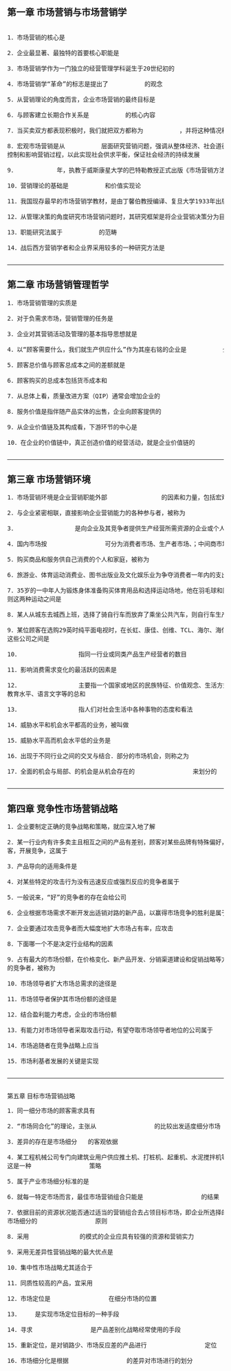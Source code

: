 ## 第一章 市场营销与市场营销学 
<pre>

1．市场营销的核心是

2．企业最显著、最独特的首要核心职能是

3．市场营销学作为一门独立的经营管理学科诞生于20世纪初的

4．市场营销学“革命”的标志是提出了          的观念

5．从营销理论的角度而言，企业市场营销的最终目标是

6．与顾客建立长期合作关系是          的核心内容

7．当买卖双方都表现积极时，我们就把双方都称为          ，并将这种情况称为相互市场营销

8．宏观市场营销是从          层面研究营销问题，强调从整体经济、社会道德与法律角度把握营销活动，并由社会来
控制和影响营销过程，以此实现社会供求平衡，保证社会经济的持续发展

9．           年，执教于威斯康星大学的巴特勒教授正式出版《市场营销方法》一书，首先使用市场营销作为学科名称

10．营销理论的基础是          和价值实现论

11．我国现存最早的市场营销学教材，是由丁馨伯教授编译、复旦大学1933年出版的

12．从管理决策的角度研究市场营销问题时，其研究框架是将企业营销决策分为目标市场和          两大部分

13．职能研究法属于          的范畴

14．战后西方营销学者和企业界采用较多的一种研究方法是

</pre>
***
## 第二章 市场营销管理哲学
<pre>
1．市场营销管理的实质是

2．对于负需求市场，营销管理的任务是

3．企业对其营销活动及管理的基本指导思想就是

4．以“顾客需要什么，我们就生产供应什么”作为其座右铭的企业是          企业

5．顾客总价值与顾客总成本之间的差额就是

6．顾客购买的总成本包括货币成本和

7．从总体上看，质量改进方案（QIP）通常会增加企业的 

8．服务价值是指伴随产品实体的出售，企业向顾客提供的

9．从企业价值链及其构成看，下游环节的中心是

10．在企业的价值链中，真正创造价值的经营活动，就是企业价值链的 

</pre>
***
## 第三章 市场营销环境
<pre>
1．市场营销环境是企业营销职能外部               的因素和力量，包括宏观环境和微观环境

2．与企业紧密相联，直接影响企业营销能力的各种参与者，被称为

3．                是向企业及其竞争者提供生产经营所需资源的企业或个人

4．国内市场按                可分为消费者市场、生产者市场、；中间商市场及非营利组织市场

5．购买商品和服务供自己消费的个人和家庭，被称为

6．旅游业、体育运动消费业、图书出版业及文化娱乐业为争夺消费者一年内的支出而相互竞争，它们彼此之间是

7．35岁的一中年人为锻炼身体准备购买体育用品和选择运动场地，他在羽毛球和网球运动中选择了去体育馆打羽毛球，
则这两种运动之间是

8．某人从城东去城西上班，选择了骑自行车而放弃了乘坐公共汽车，则自行车生产厂和公共汽车公司之间是

9．某位顾客在选购29英时纯平面电视时，在长虹、康佳、创维、TCL、海尔、海信之间进行选择，最终选定诲尔，则
这些公司之间是

10．                指同一行业或同类产品生产经营者的数目

11．影响消费需求变化的最活跃的因素是

12．                主要指一个国家或地区的民族特征、价值观念、生活方式、风俗习惯、宗教信仰、伦理道德、
教育水平、语言文字等的总和

13．                指人们对社会生活中各种事物的态度和看法

14．威胁水平和机会水平都高的业务，被叫做

15．威胁水平高而机会水平低的业务是

16．出现于不同行业之间的交叉与结合．部分的市场机会，则称之为

17．全面的机会与局部、的机会是从机会存在的                来划分的

</pre>
***
## 第四章 竞争性市场营销战略
<pre>
1．企业要制定正确的竞争战略和策略，就应深入地了解 

2．某一行业内有许多卖主且相互之间的产品有差别，顾客对某些品牌有特殊偏好，不同的卖主以产品的差异性吸引顾
客，开展竞争，这属于

3．产品导向的适用条件是

4．对某些特定的攻击行为没有迅速反应或强烈反应的竞争者属于

5．一般说来，“好”的竞争者的存在会给公司

6．企业根据市场需求不断开发出适销对路的新产品，以赢得市场竞争的胜利是属于

7．企业要通过攻击竞争者而大幅度地扩大市场占有率，应攻击 

8．下面哪一个不是决定行业结构的因素 

9．占有最大的市场份额，在价格变化、新产品开发、分销渠道建设和促销战略等方面对本行业其他公司起着领导作用
的竞争者，被称为 

10．市场领导者扩大市场总需求的途径是

11．市场领导者保护其市场份额的途径是

12．结合盈利能力考虑，企业的市场份额

13．有能力对市场领导者采取攻击行动，有望夺取市场领导者地位的公司属于

14．市场追随者在竞争战略上应当 

15．市场利基者发展的关键是实现

</pre>
***
## 
第五章 目标市场营销战略 
<pre>
1．同一细分市场的顾客需求具有

2．“市场同合化”的理论，主张从                的比较出发适度细分市场

3．差异的存在是市场细分   的客观依据

4．某工程机械公司专门向建筑业用户供应推土机、打桩机、起重机、水泥搅拌机等建筑工程中所需要的机械设备，
这是一种                策略

5．属于产业市场细分标准的是

6．就每一特定市场而言，最佳市场营销组合只能是                的结果

7．依据目前的资源状况能否通过适当的营销组合去占领目标市场，即企业所选择的目标市场是否易于进入，这是
市场细分的                原则

8．采用              的模式的企业应具有较强的资源和营销实力

9．采用无差异性营销战略的最大优点是

10．集中性市场战略尤其适合于

11．同质性较高的产品，宜采用

12．市场定位是                在细分市场的位置

13．    是实现市场定位目标的一种手段

14．寻求                是产品差别化战略经常使用的手段

15．重新定位，是对销路少、市场反应差的产品进行                定位

16．市场细分化是根据                的差异对市场进行的划分

</pre>
